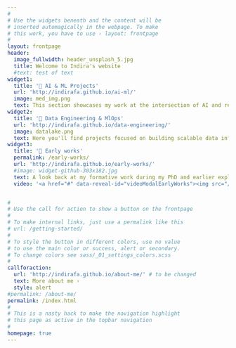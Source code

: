 ```yaml
---
#
# Use the widgets beneath and the content will be
# inserted automagically in the webpage. To make
# this work, you have to use › layout: frontpage
#
layout: frontpage
header:
  image_fullwidth: header_unsplash_5.jpg
  title: Welcome to Indira's website
  #text: test of text
widget1:
  title: '🧠 AI & ML Projects'
  url: 'http://indirafa.github.io/ai-ml/'
  image: med_img.png
  text: This section showcases my work at the intersection of AI and real-world impact on medical imaging, satelite imagery and natural language processing.
widget2:
  title: '🔧 Data Engineering & MlOps'
  url: 'http://indirafa.github.io/data-engineering/'
  image: datalake.png
  text: Here you'll find projects focused on building scalable data infrastructure—ranging from cloud-native data lakes to Retrieval-Augmented Generation (RAG) systems. I also integrated MLOps practices to streamline model deployment, monitoring, and reproducibility.
widget3:
  title: '🌱 Early works'
  permalink: /early-works/
  url: 'http://indirafa.github.io/early-works/'
  #image: widget-github-303x182.jpg
  text: A look back at my formative work during my PhD and earlier explorations. While not directly aligned with my current focus, these projects laid the groundwork for my analytical thinking, research rigor, and problem-solving approach.
  video: '<a href="#" data-reveal-id="videoModalEarlyWorks"><img src="/assets/img/phd.png" width="302" height="182" alt=""/></a>'


#
# Use the call for action to show a button on the frontpage
#
# To make internal links, just use a permalink like this
# url: /getting-started/
#
# To style the button in different colors, use no value
# to use the main color or success, alert or secondary.
# To change colors see sass/_01_settings_colors.scss
#
callforaction:
  url: 'http://indirafa.github.io/about-me/' # to be changed
  text: More about me ›
  style: alert
#permalink: /about-me/
permalink: /index.html
#
# This is a nasty hack to make the navigation highlight
# this page as active in the topbar navigation
#
homepage: true
---
```

<!-- 
<div id="videoModal" class="reveal-modal large" data-reveal="">
  <div class="flex-video widescreen vimeo" style="display: block;">
    <iframe width="1280" height="720" src="https://www.youtube.com/embed/3b5zCFSmVvU" frameborder="0" allowfullscreen></iframe>
  </div>
  <a class="close-reveal-modal">&#215;</a>
</div> -->
